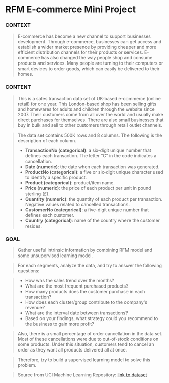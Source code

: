 # RFM E-commerce Mini Project

### CONTEXT

> E-commerce has become a new channel to support businesses development. Through e-commerce, businesses can get access and establish a wider market presence by providing cheaper and more efficient distribution channels for their products or services. E-commerce has also changed the way people shop and consume products and services. Many people are turning to their computers or smart devices to order goods, which can easily be delivered to their homes.

### CONTENT
> This is a sales transaction data set of UK-based e-commerce (online retail) for one year. This London-based shop has been selling gifts and homewares for adults and children through the website since 2007. Their customers come from all over the world and usually make direct purchases for themselves. There are also small businesses that buy in bulk and sell to other customers through retail outlet channels.

> The data set contains 500K rows and 8 columns. The following is the description of each column.
> - **TransactionNo (categorical)**: a six-digit unique number that defines each transaction. The letter “C” in the code indicates a cancellation.
> - **Date (numeric)**: the date when each transaction was generated.
> - **ProductNo (categorical)**: a five or six-digit unique character used to identify a specific product.
> - **Product (categorical)**: product/item name.
> - **Price (numeric)**: the price of each product per unit in pound sterling (£).
> - **Quantity (numeric)**: the quantity of each product per transaction. Negative values related to cancelled transactions.
> - **CustomerNo (categorical)**: a five-digit unique number that defines each customer.
> - **Country (categorical)**: name of the country where the customer resides.

### GOAL

> Gather useful intrinsic information by combining RFM model and some unsupervised learning model. 

> For each segments, analyze the data, and try to answer the following questions:

> - How was the sales trend over the months?
> - What are the most frequent purchased products?
> - How many products does the customer purchase in each transaction?
> - How does each cluster/group contribute to the company's revenue?
> - What are the interval date between transactions?
> - Based on your findings, what strategy could you recommend to the business to gain more profit?

> Also, there is a small percentage of order cancellation in the data set. Most of these cancellations were due to out-of-stock conditions on some products. Under this situation, customers tend to cancel an order as they want all products delivered all at once. 

> Therefore, try to build a supervised learning model to solve this problem.

> Source from UCI Machine Learning Repository: [link to dataset](https://archive.ics.uci.edu/ml/datasets/online+retail)
